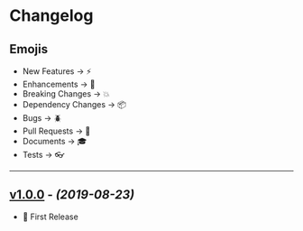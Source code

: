 # Changelog

## Emojis

- New Features -> :zap:
- Enhancements -> :star2:
- Breaking Changes -> :boom:
- Dependency Changes -> :package:
- Bugs -> :beetle:
- Pull Requests -> :book:
- Documents -> :mortar_board:
- Tests -> :eyeglasses:

---

## [v1.0.0](https://github.com/foxifyjs/fresh/releases/tag/v1.0.0) - _(2019-08-23)_

- :tada: First Release

